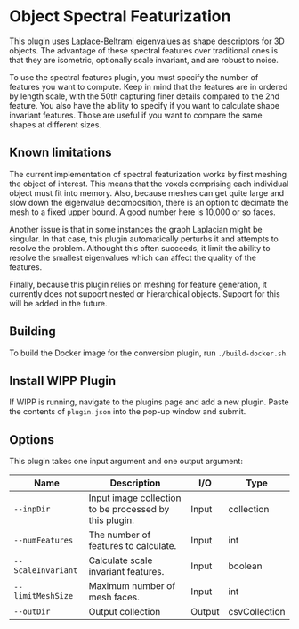 # Object Spectral Featurization

This plugin uses [Laplace-Beltrami](https://www.sciencedirect.com/science/article/abs/pii/S0010448509000463) [eigenvalues](https://www.mdpi.com/1999-4893/12/8/171) as shape descriptors for 3D objects. The advantage of these spectral features over traditional ones is that they are isometric, optionally scale invariant, and are robust to noise. 

To use the spectral features plugin, you must specify the number of features you want to compute. Keep in mind that the features are in ordered by length scale, with the 50th capturing finer details compared to the 2nd feature. You also have the ability to specify if you want to calculate shape invariant features. Those are useful if you want to compare the same shapes at different sizes. 

## Known limitations 

The current implementation of spectral featurization works by first meshing the object of interest. This means that the voxels comprising each individual object must fit into memory. Also, because meshes can get quite large and slow down the eigenvalue decomposition, there is an option to decimate the mesh to a fixed upper bound. A good number here is 10,000 or so faces. 

Another issue is that in some instances the graph Laplacian might be singular. In that case, this plugin automatically perturbs it and attempts to resolve the problem. Althought this often succeeds, it limit the ability to resolve the smallest eigenvalues which can affect the quality of the features. 

Finally, because this plugin relies on meshing for feature generation, it currently does not support nested or hierarchical objects. Support for this will be added in the future.

## Building

To build the Docker image for the conversion plugin, run
`./build-docker.sh`.

## Install WIPP Plugin

If WIPP is running, navigate to the plugins page and add a new plugin. Paste the contents of `plugin.json` into the pop-up window and submit.

## Options

This plugin takes one input argument and one output argument:

| Name               | Description                                            | I/O    | Type          |
| ------------------ | ------------------------------------------------------ | ------ | ------------- |
| `--inpDir`         | Input image collection to be processed by this plugin. | Input  | collection    |
| `--numFeatures`    | The number of features to calculate.                   | Input  | int           |
| `--ScaleInvariant` | Calculate scale invariant features.                    | Input  | boolean       |
| `--limitMeshSize`  | Maximum number of mesh faces.                          | Input  | int           |
| `--outDir`         | Output collection                                      | Output | csvCollection |
